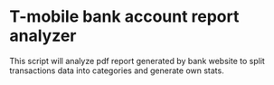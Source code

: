 # T-mobile bank account report analyzer

This script will analyze pdf report generated by bank website to split 
transactions data into categories and generate own stats. 

